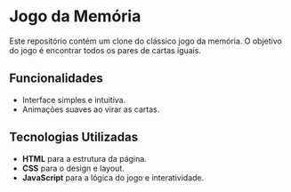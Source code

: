 # Jogo da Memória

Este repositório contém um clone do clássico jogo da memória. O objetivo do jogo é encontrar todos os pares de cartas iguais.

## Funcionalidades

- Interface simples e intuitiva.
- Animações suaves ao virar as cartas.

## Tecnologias Utilizadas

- **HTML** para a estrutura da página.
- **CSS** para o design e layout.
- **JavaScript** para a lógica do jogo e interatividade.
